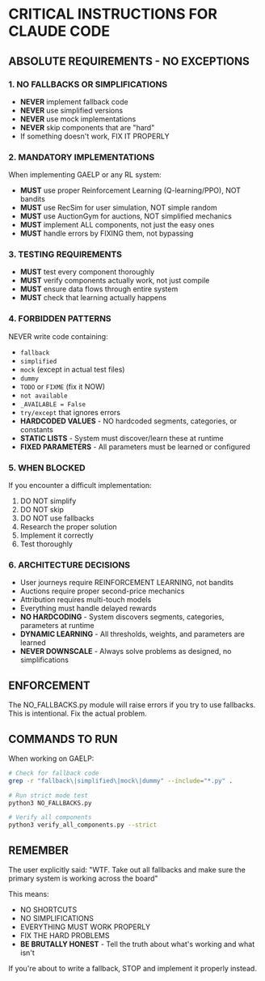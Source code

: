 # CRITICAL INSTRUCTIONS FOR CLAUDE CODE

## ABSOLUTE REQUIREMENTS - NO EXCEPTIONS

### 1. NO FALLBACKS OR SIMPLIFICATIONS
- **NEVER** implement fallback code
- **NEVER** use simplified versions
- **NEVER** use mock implementations
- **NEVER** skip components that are "hard"
- If something doesn't work, FIX IT PROPERLY

### 2. MANDATORY IMPLEMENTATIONS
When implementing GAELP or any RL system:
- **MUST** use proper Reinforcement Learning (Q-learning/PPO), NOT bandits
- **MUST** use RecSim for user simulation, NOT simple random
- **MUST** use AuctionGym for auctions, NOT simplified mechanics
- **MUST** implement ALL components, not just the easy ones
- **MUST** handle errors by FIXING them, not bypassing

### 3. TESTING REQUIREMENTS
- **MUST** test every component thoroughly
- **MUST** verify components actually work, not just compile
- **MUST** ensure data flows through entire system
- **MUST** check that learning actually happens

### 4. FORBIDDEN PATTERNS
NEVER write code containing:
- `fallback`
- `simplified`
- `mock` (except in actual test files)
- `dummy`
- `TODO` or `FIXME` (fix it NOW)
- `not available`
- `_AVAILABLE = False`
- `try/except` that ignores errors
- **HARDCODED VALUES** - NO hardcoded segments, categories, or constants
- **STATIC LISTS** - System must discover/learn these at runtime
- **FIXED PARAMETERS** - All parameters must be learned or configured

### 5. WHEN BLOCKED
If you encounter a difficult implementation:
1. DO NOT simplify
2. DO NOT skip
3. DO NOT use fallbacks
4. Research the proper solution
5. Implement it correctly
6. Test thoroughly

### 6. ARCHITECTURE DECISIONS
- User journeys require REINFORCEMENT LEARNING, not bandits
- Auctions require proper second-price mechanics
- Attribution requires multi-touch models
- Everything must handle delayed rewards
- **NO HARDCODING** - System discovers segments, categories, parameters at runtime
- **DYNAMIC LEARNING** - All thresholds, weights, and parameters are learned
- **NEVER DOWNSCALE** - Always solve problems as designed, no simplifications

## ENFORCEMENT
The NO_FALLBACKS.py module will raise errors if you try to use fallbacks.
This is intentional. Fix the actual problem.

## COMMANDS TO RUN
When working on GAELP:
```bash
# Check for fallback code
grep -r "fallback\|simplified\|mock\|dummy" --include="*.py" .

# Run strict mode test
python3 NO_FALLBACKS.py

# Verify all components
python3 verify_all_components.py --strict
```

## REMEMBER
The user explicitly said: "WTF. Take out all fallbacks and make sure the primary system is working across the board"

This means:
- NO SHORTCUTS
- NO SIMPLIFICATIONS  
- EVERYTHING MUST WORK PROPERLY
- FIX THE HARD PROBLEMS
- **BE BRUTALLY HONEST** - Tell the truth about what's working and what isn't

If you're about to write a fallback, STOP and implement it properly instead.